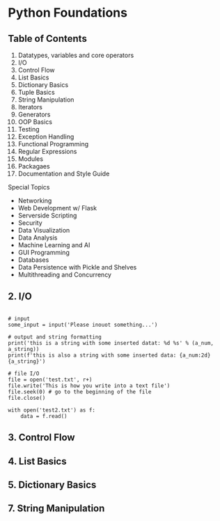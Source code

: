 # Python Foundations

## Table of Contents
1. Datatypes, variables and core operators
2. I/O
3. Control Flow 
4. List Basics
5. Dictionary Basics
6. Tuple Basics
7. String Manipulation
8. Iterators
9. Generators
10. OOP Basics
11. Testing
12. Exception Handling
13. Functional Programming
14. Regular Expressions
15. Modules
16. Packagaes
17. Documentation and Style Guide

Special Topics
- Networking
- Web Development w/ Flask
- Serverside Scripting
- Security
- Data Visualization
- Data Analysis
- Machine Learning and AI
- GUI Programming
- Databases
- Data Persistence with Pickle and Shelves
- Multithreading and Concurrency

## 2. I/O

```python3

# input
some_input = input('Please inouot something...')

# output and string formatting
print('this is a string with some inserted datat: %d %s' % (a_num, a_string))
print(f'this is also a string with some inserted data: {a_num:2d} {a_string}')

# file I/O
file = open('test.txt', r+)
file.write('This is how you write into a text file')
file.seek(0) # go to the beginning of the file
file.close()

with open('test2.txt') as f:
    data = f.read()
```

## 3. Control Flow


## 4. List Basics


## 5. Dictionary Basics


## 7. String Manipulation